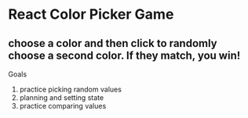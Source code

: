 # React Color Picker Game

## choose a color and then click to randomly choose a second color. If they match, you win!

Goals
1) practice picking random values
2) planning and setting state
3) practice comparing values


